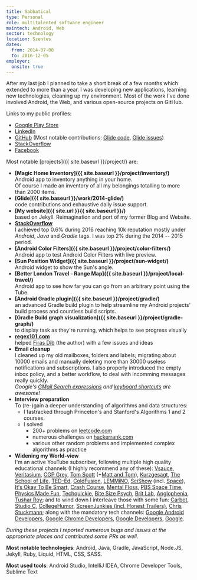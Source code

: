 ```yaml
---
title: Sabbatical
type: Personal
role: multitalented software engineer
maintech: Android, Web
sector: technology
location: Szentes
dates:
  from: 2014-07-08
  to: 2016-12-05
employer:
  onsite: true
---
```


After my last job I planned to take a short break of a few months which extended to more than a year. I was developing new applications, learning new technologies, cleaning up my environment. Most of the work I've done involved Android, the Web, and various open-source projects on GitHub.

Links to my public profiles:

 * [Google Play Store](https://play.google.com/store/apps/dev?id=7995455198986011414)
 * [LinkedIn](https://uk.linkedin.com/in/papproberts)
 * [GitHub](https://github.com/TWiStErRob?tab=overview) (Most notable contributions: [Glide code](https://github.com/bumptech/glide/commits/master?author=twisterrob), [Glide issues](https://github.com/bumptech/glide/issues?utf8=%E2%9C%93&q=involves%3Atwisterrob))
 * [StackOverflow](https://stackoverflow.com/users/253468/twisterrob?tab=profile)
 * [Facebook](https://www.facebook.com/TWiStErRob)

Most notable [projects]({{ site.baseurl }}/project/) are:

 * **[Magic Home Inventory]({{ site.baseurl }}/project/inventory/)**  
   Android app to inventory anything in your home.  
   Of course I made an inventory of all my belongings totalling to more than 2000 items.
 * **[Glide]({{ site.baseurl }}/work/2014-glide/)**  
   code contributions and exhaustive daily issue support.
 * **[My website]({{ site.url }}{{ site.baseurl }}/)**  
   based on Jekyll. Reimagination and port of my former Blog and Website.
 * **[StackOverflow](https://stackoverflow.com/users/253468/twisterrob?tab=profile)**  
   I achieved top 0.6% during 2016 reaching 10k reputation mostly under *Android*, *Java* and *Gradle* tags. I was top 2% during the 2014 -- 2015 period.
 * **[Android Color Filters]({{ site.baseurl }}/project/color-filters/)**  
   Android app to test Android Color Filters with live preview.
 * **[Sun Position Widget]({{ site.baseurl }}/project/sun-widget/)**  
   Android widget to show the Sun's angle.
 * **[Better London Travel - Range Map]({{ site.baseurl }}/project/local-travel/)**  
   Android app to see how far you can go from an arbitrary point using the Tube.
 * **[Android Gradle plugin]({{ site.baseurl }}/project/gradle/)**  
   an advanced Gradle build plugin to help streamline my Android projects' build process and countless build scripts.
 * **[Gradle Build graph visualization]({{ site.baseurl }}/project/gradle-graph/)**  
   to display task as they're running, which helps to see progress visually
 * **[regex101.com](https://regex101.com)**  
   helped [Firas Dib](https://se.linkedin.com/in/firas-dib-6a86a868) (the author) with a few issues and ideas
 * **Email cleanup**  
   I cleaned up my old mailboxes, folders and labels; migrating about 10000 emails and manually deleting more than 30000 useless notifications and subscriptions. I also properly introduced the empty inbox policy, and a better workflow, to deal with incomming messages really quickly.  
   *Google's [GMail Search expressions](https://support.google.com/mail/answer/7190) and [keyboard shortcuts](https://support.google.com/mail/answer/6594) are awesome!*
 * **Interview preparation**  
   To (re-)gain a deeper understanding of algorithms and data structures:
   * I fastracked through Princeton's and Stanford's Algorithms 1 and 2 courses.
   * I solved
     * 200+ problems on [leetcode.com](https://leetcode.com/twisterrob)
     * numerous challenges on [hackerrank.com](https://www.hackerrank.com/TWiStErRob)
     * various other random problems and implemented complex algorithms as practice
 * **Widening my World-view**  
   I'm an active YouTube subscriber, following multiple high quality educational channels (I highly recommend any of these):
[Vsauce](https://www.youtube.com/user/Vsauce),
[Veritasium](https://www.youtube.com/user/1veritasium),
[CGP Grey](https://www.youtube.com/user/CGPGrey),
[Tom Scott](https://www.youtube.com/user/enyay) (+[Matt and Tom](https://www.youtube.com/channel/UCRUULstZRWS1lDvJBzHnkXA)),
[Kurzgesagt](https://www.youtube.com/user/Kurzgesagt),
[The School of Life](https://www.youtube.com/user/schooloflifechannel),
[TED-Ed](https://www.youtube.com/user/TEDEducation),
[ColdFusion](https://www.youtube.com/user/coldfustion),
[LEMMiNO](https://www.youtube.com/user/Top10Memes),
[SciShow](https://www.youtube.com/user/scishow) (incl. [Space](https://www.youtube.com/user/scishowspace)),
[It's Okay To Be Smart](https://www.youtube.com/user/itsokaytobesmart),
[Crash Course](https://www.youtube.com/user/crashcourse),
[Mental Floss](https://www.youtube.com/user/MentalFlossVideo),
[PBS Space Time](https://www.youtube.com/channel/UC7_gcs09iThXybpVgjHZ_7g),
[Physics Made Fun](https://www.youtube.com/user/PhysicsMadeFun),
[Techquickie](https://www.youtube.com/user/Techquickie),
[Bite Size Psych](https://www.youtube.com/channel/UCmHzqwSP0uEHwzCeDzomNsg),
[Brit Lab](https://www.youtube.com/user/HeadsqueezeTV),
[Anglophenia](https://www.youtube.com/user/AnglopheniaTV),
[Tushar Roy](https://www.youtube.com/user/tusharroy2525);
and to wind down I interleave those with some fun:
[Carbot](https://www.youtube.com/user/CarbotAnimations),
[Studio C](https://www.youtube.com/user/BYUTelevision),
[CollegeHumor](https://www.youtube.com/user/collegehumor),
[ScreenJunkies (incl. Honest Trailers)](https://www.youtube.com/user/screenjunkies),
[Chris Stuckmann](https://www.youtube.com/user/ChrisStuckmann);
along with the mandatory tech channels:
[Google Android Developers](https://www.youtube.com/user/androiddevelopers),
[Google Chrome Developers](https://www.youtube.com/user/ChromeDevelopers),
[Google Developers](https://www.youtube.com/user/GoogleDevelopers),
[Google](https://www.youtube.com/user/Google).

*During these projects I reported numerous bugs and issues at the appropriate places and contributed some PRs as well.*

**Most notable technologies**: Android, Java, Gradle, JavaScript, Node.JS, Jekyll, Ruby, Liquid, HTML, CSS, SASS.

**Most used tools**: Android Studio, IntelliJ IDEA, Chrome Developer Tools, Sublime Text
